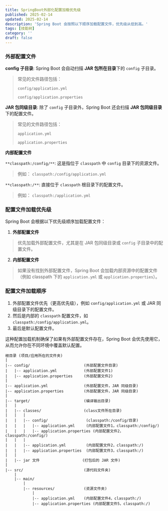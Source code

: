 ```yaml
---
title: SpringBoot外部化配置加载优先级
published: 2025-02-14
updated: 2025-02-14
description: 'Spring Boot 会按照以下顺序加载配置文件，优先级从低到高。'
tags: [技能树]
category: ''
draft: false 
---
```


### **外部配置文件**
**config 子目录**: Spring Boot 会自动扫描 **JAR 包所在目录**下的 `config` 子目录。

> 常见的文件路径包括： 
>
> `config/application.yml`
>
> `config/application.properties`
>

**JAR 包同级目录**: 除了 `config` 子目录外，Spring Boot 还会扫描 **JAR 包同级目录**下的配置文件。

> 常见的文件路径包括： 
>
> `application.yml`
>
> `application.properties`
>

**内部配置文件**

`**classpath:/config/**`: 这是指位于 `classpath` 中 `config` 目录下的资源文件。

> 例如： `classpath:/config/application.yml`
>

`**classpath:/**`: 直接位于 `classpath` 根目录下的配置文件。

> 例如： `classpath:/application.yml`
>

### 配置文件加载优先级
Spring Boot 会根据以下优先级顺序加载配置文件：

1. **外部配置文件**

> 优先加载外部配置文件，尤其是在 JAR 包同级目录或 `config` 子目录中的配置文件。
>

2. **内部配置文件**

> 如果没有找到外部配置文件，Spring Boot 会加载内部资源中的配置文件（例如 classpath 下的 `application.yml` 或 `application.properties`）。
>

### 配置文件加载顺序
1. 外部配置文件优先（更高优先级），例如 `config/application.yml` 或 JAR 同级目录下的配置文件。
2. 然后是内部的 `classpath` 配置文件，如 `classpath:/config/application.yml`。
3. 最后是默认配置文件。

这种配置加载机制确保了如果有外部配置文件存在，Spring Boot 会优先使用它，从而允许你在不同环境中覆盖默认配置。

```plsql
根目录 (项目/应用所在的文件夹)
|
|-- config/                        (外部配置文件目录)
|   |-- application.yml            (外部配置文件1)
|   |-- application.properties     (外部配置文件2)
|
|-- application.yml                (外部配置文件，JAR 同级目录)
|-- application.properties         (外部配置文件，JAR 同级目录)
|
|-- target/                        (编译输出目录)
|   |
|   |-- classes/                   (class文件所在目录)
|   |   |
|   |   |-- config/                 (classpath:/config/目录)
|   |   |   |-- application.yml     (内部配置文件1，classpath:/config/)
|   |   |   |-- application.properties (内部配置文件2，classpath:/config/)
|   |   |
|   |   |-- application.yml         (内部配置文件2，classpath:/)
|   |   |-- application.properties  (内部配置文件3，classpath:/)
|   |
|   |-- jar 文件                   (打包后的 JAR 文件)
|
|-- src/                           (源代码文件夹)
    |
    |-- main/
        |
        |-- resources/             (资源文件夹)
            |
            |-- application.yml    (内部配置文件4，classpath:/)
            |-- application.properties (内部配置文件5，classpath:/)


```

